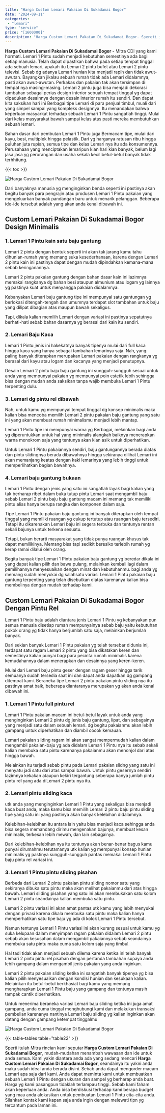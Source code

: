 ```yaml
---
title: "Harga Custom Lemari Pakaian Di Sukadamai Bogor"
date: "2024-09-11"
categories:
 - "lemari"
type: "service"
price: "[1600000]"
description: "Harga Custom Lemari Pakaian Di Sukadamai Bogor. Spereti itulah Mitra rincian kami seputar **Harga Custom Lemari Pakaian Di Sukadamai Bogor**, mudah-mudahan m..."
---
```


**Harga Custom Lemari Pakaian Di Sukadamai Bogor** - Mitra CDI yang kami hormati. Lemari 1 Pintu sudah menjadi kebutuhan semestinya ada bagi setiap manusia. Telah dapat dipastikan bahwa pada setiap tempat tinggal ada sebuah lemari, apakah itu Lemari 2 pintu bufet atau Lemari 2 pintu televisi. Sebab dg adanya Lemari hunian kita menjadi rapih dan tidak awut-awutan. Bayangkan jikalau sebuah rumah tidak ada Lemari didalamnya, pasti akan awut-awutan. Perkakas dan pakaian tak akan tersimpan di tempat nya masing-masing. Lemari 2 pintu juga bisa menjadi dekorasi tambahan sebagai perias design interior sebuah tempat tinggal yg dapat dipadukan desainnya dengan desain interior rumah itu sendiri. Dan dapat kita saksikan hari ini Berbagai tipe Lemari di para penjual timbul, muali dari yang simpel sampai yang kompleks designnya. Itu menandakan bahwa keperluan masyarkat terhadap sebuah Lemari 1 Pintu sangatlah tinggi. Mulai dari kelas masyarakat bawah sampai kelas atas pasti mereka membutuhkan sebuah lemari.

Bahan dasar dari pembutan Lemari 1 Pintu juga Bermacam tipe, mulai dari kayu, besi, multiplek hingga pelastik. Dari yg harganya ratusan ribu hingga puluhan juta rupiah, semua tipe dan kelas Lemari nya itu ada konsumennya. Perusahaan yang menciptakan lemaripun kian hari kian banyak, belum lagi jasa jasa yg perorangan dan usaha sekala kecil betul-betul banyak tidak terhhitung.

{{< toc >}}

![Harga Custom Lemari Pakaian Di Sukadamai Bogor](/images/mebel/dipan-anak-011.jpg)

Dari banyaknya manusia yg menginginkan benda seperti ini pastinya akan begitu banyak para pengrajin atau produsen Lemari 1 Pintu pakaian yang mengeluarkan banyak pandangan baru untuk menarik pelanggan. Beberapa ide-ide tersebut adalah yang akan anda kenal dibawah ini.

## Custom Lemari Pakaian Di Sukadamai Bogor Design Minimalis

### 1\. Lemari 1 Pintu kain satu baju gantung

Lemari 2 pintu dengan bentuk seperti ini akan tak jarang kamu tahu dihunian-rumah yang memang suka kesederhanaan, karena dengan Lemari 2 pintu kain ini pastinya dapat dengan mudah dipindahkan kemana-mana sebab keringanannya.

Lemari 2 pintu pakaian gantung dengan bahan dasar kain ini lazimnya memakai rangkanya dg bahan besi ataupun almunium atau logam yg lainnya yg pastinya kuat untuk menyangga pakaian didalamnya.

Kebanyakan Lemari baju gantung tipe ini mempunyai satu gantungan yg berlokasi ditengah-tengah dan umumnya terdapat slot tambahan untuk baju yang dilipat dibagian atas maupun bawah sekaligus.

Tapi, dikala kalian memilih Lemari dengan variasi ini pastinya sepatutnya berhati-hati sebab bahan dasarnya yg berasal dari kain itu sendiri.

### 2\. Lemari Baju Kaca

Lemari 1 Pintu jenis ini hakekatnya banyak tipenya mulai dari full kaca hingga kaca yang hanya sebagai tambahan lemarinya saja. Nah, yang paling banyak diterapkan merupakan Lemari pakaian dengan rangkanya yg berasal dari kayu atau logam dan kacanya yang menjadi penutupnya.

Desain Lemari 2 pintu baju baju gantung ini sungguh-sungguh sesuai untuk anda yang mempunyai pakaian yg mempunyai poin estetik lebih sehingga bisa dengan mudah anda saksikan tanpa wajib membuka Lemari 1 Pintu terpenting dulu.

### 3\. Lemari dg pintu rel dibawah

Nah, untuk kamu yg mempunyai tempat tinggal dg konsep minimalis maka kalian bisa mencoba memilih Lemari 2 pintu pakaian baju gantung yang satu ini yang akan membuat rumah minimalismu menjadi lebih mantap.

Lemari 1 Pintu tipe ini mempunyai warna yg Berbagai, melainkan bagi anda yg diperuntukkan untuk hal yang minimalis alangkah baiknya menerapkan warna monokrom saja yang tentunya akan kian asik untuk diperhatikan.

Untuk Lemari 1 Pintu pakaiannya sendiri, baju gantungannya berada diatas dan pintu slidingnya berada dibawahnya hingga sekiranya dilihat Lemari ini akan memanjang keatas dengan kaki lemarinya yang lebih tinggi untuk memperlihatkan bagian bawahnya.

### 4\. Lemari baju gantung bukaan

Lemari 1 Pintu dengan jenis yang satu ini sangatlah layak bagi kalian yang tak berharap ribet dalam buka tutup pintu Lemari saat mengambil baju sebab Lemari 2 pintu baju baju gantung macam ini memang tak memiliki pintu alias hanya berupa rangka dan komponen dalam saja.

Tipe Lemari 1 Pintu pakaian baju gantung ini banyak diterapkan oleh tempat tinggal yang memiliki ruangan yg cukup tertutup atau ruangan baju tersediri. Tetapi itu dikarenakan Lemari baju ini segera terbuka dan tentunya rentan sekali bajunya untuk terkena sesuatu.

Tetapi, bukan berarti masyarakat yang tidak punya ruangan khusus tak dapat memilikinya. Memang bisa tapi sedikit beresiko terlebih rumah yg kerap ramai dilalui oleh orang.

Begitu banyak tipe Lemari 1 Pintu pakaian baju gantung yg beredar dikala ini yang dapat kalian pilih dan bawa pulang, melainkan kembali lagi dalam pemilihannya menyesuaikan dengan minat dan kebutuhanmu. bagi anda yg memang sudah menyukai dg salahsatu variasi Lemari 1 Pintu pakaian baju gantung terpenting yang telah disebutkan diatas karenanya kalian bisa membelinya dengan mudah terhadap kami.

## Custom Lemari Pakaian Di Sukadamai Bogor Dengan Pintu Rel

Lemari 1 Pintu baju adalah diantara jenis Lemari 1 Pintu yg kebanyakan pun semua manusia disetiap rumah mempunyainya sebab baju yaitu kebutuhan pokok orang yg tidak hanya berjumlah satu saja, melainkan berjumlah banyak.

Dari sekian banyak Lemari 1 Pintu pakaian yg telah tersebar didunia ini, terdapat satu ragam Lemari 2 pintu yang bisa dikatakan keren dan semestinya kalian punyai bagi para pecinta rumah minimalis karena kemudahannya dalam menerapkan dan desainnya yang keren-keren.

Mulai dari Lemari baju pintu geser dengan ragam geser hingga tarik semuanya sudah tersedia saat ini dan dapat anda dapatkan dg gampang ditempat kami. Beraneka tipe Lemari 2 pintu pakaian pintu sliding nya itu pastinya amat baik, beberapa diantaranya merupakan yg akan anda kenal dibawah ini.

### 1\. Lemari 1 Pintu full pintu rel

Lemari 1 Pintu pakaian macam ini betul-betul layak untuk anda yang menginginkan Lemari 2 pintu dg jenis baju gantung, lipat, dan sebagainya yang menjadi satu dalam sebuah lemari. dg begitu pakaianmu akan lebih gampang untuk diperhatikan dan diambil cocok kemauan.

Lemari pakaian sliding ragam ini akan sangat mempermudah kalian dalam mengambil pakaian-baju yg ada didalam Lemari 1 Pintu nya itu sebab sekali kalian membuka satu pintu karenanya pakaianmu akan menonjol dari atas hingga bawah.

Melainkan itu terjadi sebab pintu pada Lemari pakaian slidng yang satu ini menyatu jadi satu dari atas sampai bawah. Untuk pintu gesernya sendiri lazimnya kekakan ataupun kekiri tergantung seberapa banya jumlah pintu pintu rel yang ada diLemari 2 pintu nya itu.

### 2\. Lemari pintu sliding kaca

utk anda yang menginginkan Lemari 1 Pintu yang sekaligus bisa menjadi kaca buat anda, maka kamu bisa memilih Lemari 2 pintu baju pintu sliding tipe yang satu ini yang pastinya akan banyak kelebihan didalamnya.

Kelebihan-kelebihan itu antara lain yaitu bisa menjadi kaca sehingga anda bisa segera memandang dirimu mengenakan bajunya, membuat kesan minimalis, terkesan lebih mewah, dan lain sebagainya.

Dari kelebihan-kelebihan nya itu tentunya akan benar-benar bagus kamu punyai dirumahmu terutamanya utk kalian yg mempunyai konsep hunian minimalis yg pastinya sungguh-sungguh pantas memakai Lemari 1 Pintu baju pintu rel variasi ini.

### 3\. Lemari 1 Pintu pintu sliding pisahan

Berbeda dari Lemari 2 pintu pakaian pintu sliding nomor satu yang sekiranya dibuka satu pintu maka akan melihat pakaianmu dari atas hingga bawah. Lemari sliding pisahan yang satu ini akan membukakan satu kolom Lemari 2 pintu seandainya kalian membuka satu pintu.

Lemari 2 pintu variasi ini akan amat pantas utk kamu yang lebih menyukai dengan privasi karena dikala membuka satu pintu maka kalian hanya memperhatikan satu tipe baju yg ada di kolok Lemari 1 Pintu tersebut.

Namun tentunya Lemari 1 Pintu variasi ini akan kurang sesuai untuk kamu yg suka kelupaan dalam menyimpan ragam pakaian didalam Lemari 2 pintu sebab akan kesusahan dalam mengambil pakaiannya sebab seandainya membuka satu pintu maka cuma satu kolom saja yang timbul.

Hal tadi tidak akan menjadi sebuah dilema karena ketika ini telah banyak Lemari 2 pintu pintu rel pisahan dengan pertanda tambahan supaya anda lebih gampang dalam mengambil jenis pakaian yang anda inginkan.

Lemari 2 pintu pakaian sliding ketika ini sangatlah banyak tipenya yg bisa kalian pilih menyesuaikan dengan kondisi hunian dan kesukaan kalian. Melainkan itu betul-betul berkhasiat bagi kamu yang memang mengharapkan Lemari 1 Pintu baju yang gampang dan tentunya masih tampak cantik diperhatikan.

Untuk menerima beraneka variasi Lemari baju sliding ketika ini juga amat gampang, anda cuma tinggal menghubungi kami dan melakukan transaksi pembelian karenanya nantinya Lemari baju sliding yg kalian inginkan akan datang dengan gampang ketempat tinggalmu

![Harga Custom Lemari Pakaian Di Sukadamai Bogor](/images/mebel/lemari-buku-014.jpg)

{{< table-tables table="table22" >}}

Sperti itulah Mitra rincian kami seputar **Harga Custom Lemari Pakaian Di Sukadamai Bogor**, mudah-mudahan menambah wawasan dan ide untuk anda semua. Kami yakin diantara anda ada yang sedang mencari **Harga Custom Lemari Pakaian Di Sukadamai Bogor**, seandainya itu yakni anda maka sudah ideal anda berada disini. Sebab anda dapat mengorder macam Lemari apa saja dari kami. Anda dapat meminta kami untuk membuatkan sebuah Lemari 1 Pintu dengan ukuran dan sampel yg berharap anda buat. Harga yg kami pasangpun tidaklah terlampau tinggi. Sebab kami faham akan keperluan anda. Anda bisa berdiskusi terhadap kami berapa budget yang mau anda alokasikan untuk pembuatan Lemari 1 Pintu cita-cita anda. Silahkan kontak kami kapan saja anda ingin dengan melewati tlpn yg tercantum pada laman ini.
